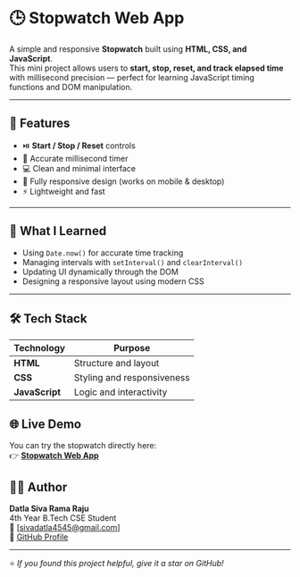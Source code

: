 # 🕒 Stopwatch Web App

A simple and responsive **Stopwatch** built using **HTML, CSS, and JavaScript**.  
This mini project allows users to **start, stop, reset, and track elapsed time** with millisecond precision — perfect for learning JavaScript timing functions and DOM manipulation.

---

## 🚀 Features

- ⏯️ **Start / Stop / Reset** controls  
- 🧮 Accurate millisecond timer  
- 💻 Clean and minimal interface  
- 📱 Fully responsive design (works on mobile & desktop)  
- ⚡ Lightweight and fast  

---

## 🧠 What I Learned

- Using `Date.now()` for accurate time tracking  
- Managing intervals with `setInterval()` and `clearInterval()`  
- Updating UI dynamically through the DOM  
- Designing a responsive layout using modern CSS  

---

## 🛠️ Tech Stack

| Technology | Purpose |
|-------------|----------|
| **HTML** | Structure and layout |
| **CSS** | Styling and responsiveness |
| **JavaScript** | Logic and interactivity |



## 🌐 Live Demo

You can try the stopwatch directly here:  
👉 **[Stopwatch Web App](https://siva-datla.github.io/Stopwatch/)**  



## 👨‍💻 Author

**Datla Siva Rama Raju**  
4th Year B.Tech CSE Student  
📧 [sivadatla4545@gmail.com]  
🔗 [GitHub Profile](https://github.com/siva-datla)

---

⭐ *If you found this project helpful, give it a star on GitHub!*
